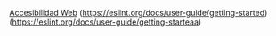 [Accesibilidad Web](https://medium.com/adalab/programando-7-buenas-pr%C3%A1cticas-de-accesibilidad-web-ad141ea7597d)
(https://eslint.org/docs/user-guide/getting-started)
(https://eslint.org/docs/user-guide/getting-starteaa)